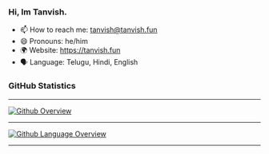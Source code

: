 ### Hi, Im Tanvish.

- 📫 How to reach me: tanvish@tanvish.fun
- 😄 Pronouns: he/him
- 🌍 Website: https://tanvish.fun
- 🗣️ Language: Telugu, Hindi, English

### GitHub Statistics

---

[![Github Overview](https://api.tanvish.fun/git-stats)](https://github.com/TanvishGG)

---

[![Github Language Overview](https://api.tanvish.fun/git-language)](https://github.com/TanvishGG)


---
